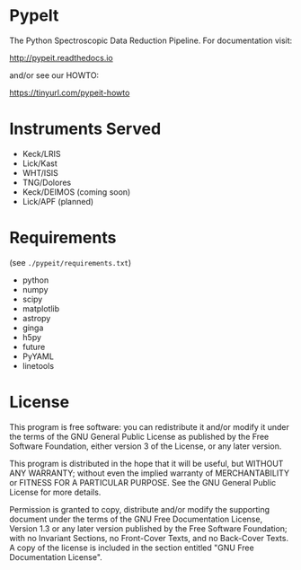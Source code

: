 # PypeIt
The Python Spectroscopic Data Reduction Pipeline.  For
documentation visit:

http://pypeit.readthedocs.io

and/or see our HOWTO:

https://tinyurl.com/pypeit-howto


# Instruments Served
* Keck/LRIS 
* Lick/Kast 
* WHT/ISIS
* TNG/Dolores
* Keck/DEIMOS (coming soon)
* Lick/APF (planned)

# Requirements

(see `./pypeit/requirements.txt`)

* python
* numpy
* scipy
* matplotlib
* astropy
* ginga
* h5py
* future
* PyYAML
* linetools

# License
This program is free software: you can redistribute it and/or modify
it under the terms of the GNU General Public License as published by
the Free Software Foundation, either version 3 of the License, or
any later version.

This program is distributed in the hope that it will be useful,
but WITHOUT ANY WARRANTY; without even the implied warranty of
MERCHANTABILITY or FITNESS FOR A PARTICULAR PURPOSE.  See the
GNU General Public License for more details.

Permission is granted to copy, distribute and/or modify the supporting document
under the terms of the GNU Free Documentation License, Version 1.3
or any later version published by the Free Software Foundation;
with no Invariant Sections, no Front-Cover Texts, and no Back-Cover Texts.
A copy of the license is included in the section entitled "GNU
Free Documentation License".
